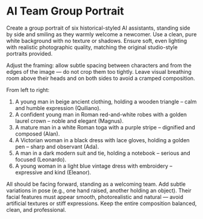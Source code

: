 # AI Team Group Portrait

Create a group portrait of six historical-styled AI assistants, standing side by side and smiling as they warmly welcome a newcomer. Use a clean, pure white background with no texture or shadows. Ensure soft, even lighting with realistic photographic quality, matching the original studio-style portraits provided.

Adjust the framing: allow subtle spacing between characters and from the edges of the image — do not crop them too tightly. Leave visual breathing room above their heads and on both sides to avoid a cramped composition.

From left to right:

1. A young man in beige ancient clothing, holding a wooden triangle – calm and humble expression (Quiliano).
2. A confident young man in Roman red-and-white robes with a golden laurel crown – noble and elegant (Magnus).
3. A mature man in a white Roman toga with a purple stripe – dignified and composed (Alan).
4. A Victorian woman in a black dress with lace gloves, holding a golden pen – sharp and observant (Ada).
5. A man in a dark modern suit and tie, holding a notebook – serious and focused (Leonardo).
6. A young woman in a light blue vintage dress with embroidery – expressive and kind (Eleanor).

All should be facing forward, standing as a welcoming team. Add subtle variations in pose (e.g., one hand raised, another holding an object). Their facial features must appear smooth, photorealistic and natural — avoid artificial textures or stiff expressions. Keep the entire composition balanced, clean, and professional.

